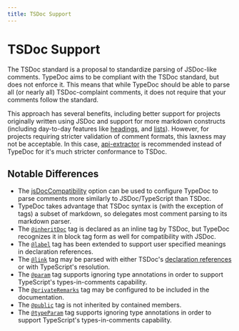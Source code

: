 ```yaml
---
title: TSDoc Support
---
```


# TSDoc Support

The TSDoc standard is a proposal to standardize parsing of JSDoc-like comments.
TypeDoc aims to be compliant with the TSDoc standard, but does not enforce it.
This means that while TypeDoc should be able to parse all (or nearly all)
TSDoc-complaint comments, it does not require that your comments follow the
standard.

This approach has several benefits, including better support for projects
originally written using JSDoc and support for more markdown constructs
(including day-to-day features like
[headings](https://github.com/microsoft/tsdoc/issues/197), and
[lists](https://github.com/microsoft/tsdoc/issues/178)). However, for projects
requiring stricter validation of comment formats, this laxness may not be
acceptable. In this case, [api-extractor](https://api-extractor.com/) is
recommended instead of TypeDoc for it's much stricter conformance to TSDoc.

## Notable Differences

-   The [jsDocCompatibility](../options/comments.md#jsdoccompatibility) option
    can be used to configure TypeDoc to parse comments more similarly to
    JSDoc/TypeScript than TSDoc.
-   TypeDoc takes advantage that TSDoc syntax is (with the exception of tags) a
    subset of markdown, so delegates most comment parsing to its markdown
    parser.
-   The [`@inheritDoc`](../tags/inheritDoc.md) tag is declared as an inline tag
    by TSDoc, but TypeDoc recognizes it in block tag form as well for
    compatibility with JSDoc.
-   The [`@label`](../tags/label.md) tag has been extended to support user
    specified meanings in declaration references.
-   The [`@link`](../tags/link.md) tag may be parsed with either TSDoc's
    [declaration references](../declaration-references.md) or with TypeScript's
    resolution.
-   The [`@param`](../tags/param.md) tag supports ignoring type annotations in
    order to support TypeScript's types-in-comments capability.
-   The [`@privateRemarks`](../tags/privateRemarks.md) tag may be configured to
    be included in the documentation.
-   The [`@public`](../tags/public.md) tag is not inherited by contained members.
-   The [`@typeParam`](../tags/typeParam.md) tag supports ignoring type
    annotations in order to support TypeScript's types-in-comments capability.
